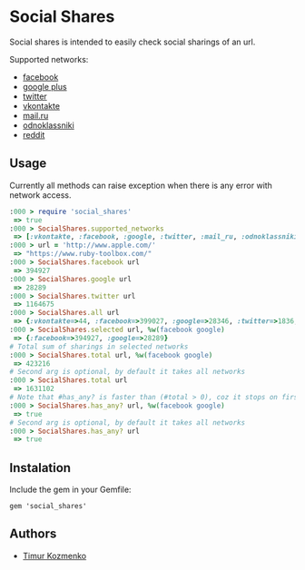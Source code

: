 Social Shares
=============
Social shares is intended to easily check social sharings of an url.

Supported networks:
* [facebook](http://www.facebook.com/)
* [google plus](https://plus.google.com)
* [twitter](https://twitter.com/)
* [vkontakte](http://vkontakte.ru/)
* [mail.ru](http://mail.ru/)
* [odnoklassniki](http://www.odnoklassniki.ru/)
* [reddit](http://www.reddit.com/)

Usage
-----
Currently all methods can raise exception when there is any error with network access.
```ruby
:000 > require 'social_shares'
 => true
:000 > SocialShares.supported_networks
 => [:vkontakte, :facebook, :google, :twitter, :mail_ru, :odnoklassniki, :reddit]
:000 > url = 'http://www.apple.com/'
 => "https://www.ruby-toolbox.com/"
:000 > SocialShares.facebook url
 => 394927
:000 > SocialShares.google url
 => 28289
:000 > SocialShares.twitter url
 => 1164675
:000 > SocialShares.all url
 => {:vkontakte=>44, :facebook=>399027, :google=>28346, :twitter=>1836, :mail_ru=>37, :odnoklassniki=>1, :reddit=>2360}
:000 > SocialShares.selected url, %w(facebook google)
 => {:facebook=>394927, :google=>28289}
# Total sum of sharings in selected networks
:000 > SocialShares.total url, %w(facebook google)
 => 423216
# Second arg is optional, by default it takes all networks
:000 > SocialShares.total url
 => 1631102
# Note that #has_any? is faster than (#total > 0), coz it stops on first network that has at least 1 sharing
:000 > SocialShares.has_any? url, %w(facebook google)
 => true
# Second arg is optional, by default it takes all networks
:000 > SocialShares.has_any? url
 => true
```

Instalation
-----
Include the gem in your Gemfile:
```
gem 'social_shares'
```

Authors
----
* [Timur Kozmenko](https://twitter.com/Timrael)
